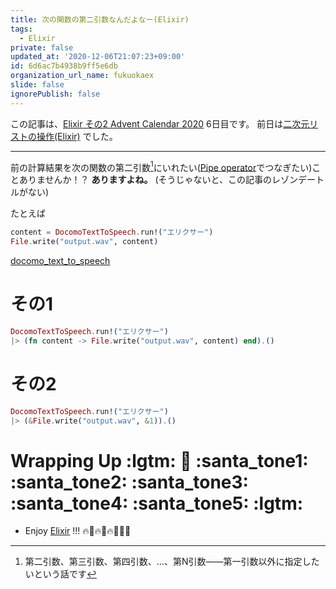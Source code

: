 ```yaml
---
title: 次の関数の第二引数なんだよなー(Elixir)
tags:
  - Elixir
private: false
updated_at: '2020-12-06T21:07:23+09:00'
id: 6d6ac7b4938b9ff5e6db
organization_url_name: fukuokaex
slide: false
ignorePublish: false
---
```

この記事は、[Elixir その2 Advent Calendar 2020](https://qiita.com/advent-calendar/2020/elixir2) 6日目です。
前日は[二次元リストの操作(Elixir)](https://qiita.com/torifukukaiou/items/8d67e857cdfb8fa4657c) でした。

----

前の計算結果を次の関数の第二引数[^1]にいれたい([Pipe operator](https://hexdocs.pm/elixir/Kernel.html#%7C%3E/2)でつなぎたい)ことありませんか！？
**ありますよね。** (そうじゃないと、この記事のレゾンデートルがない)

[^1]: 第二引数、第三引数、第四引数、...、第N引数――第一引数以外に指定したいという話です

たとえば

```elixir
content = DocomoTextToSpeech.run!("エリクサー")
File.write("output.wav", content)
```

[docomo_text_to_speech](https://hex.pm/packages/docomo_text_to_speech)

# その1

```elixir
DocomoTextToSpeech.run!("エリクサー")
|> (fn content -> File.write("output.wav", content) end).()
```

# その2

```elixir
DocomoTextToSpeech.run!("エリクサー")
|> (&File.write("output.wav", &1)).()
```

# Wrapping Up :lgtm: :santa: :santa_tone1: :santa_tone2: :santa_tone3: :santa_tone4: :santa_tone5:  :lgtm:
- Enjoy [Elixir](https://elixir-lang.org/) !!! :fire::rocket::fire::rocket::fire::rocket::rocket::rocket: 
